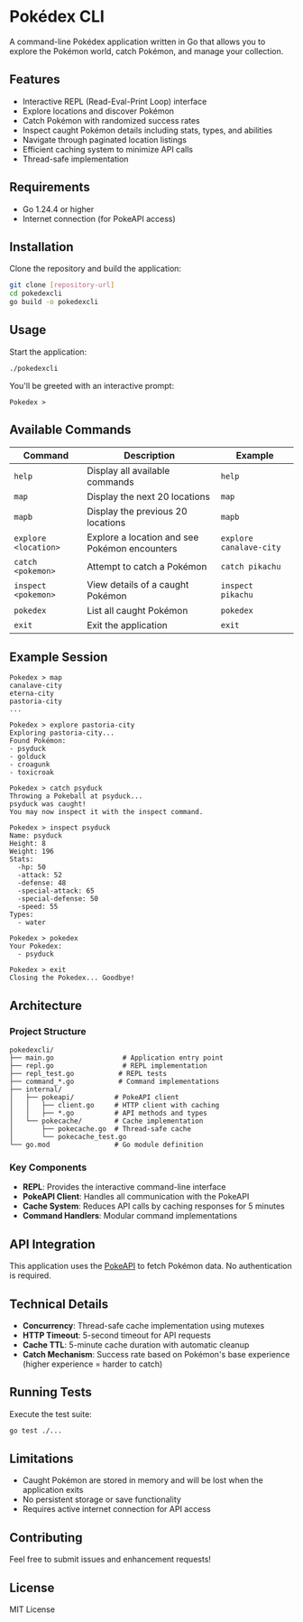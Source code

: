 # Pokédex CLI

A command-line Pokédex application written in Go that allows you to explore the Pokémon world, catch Pokémon, and manage your collection.

## Features

- Interactive REPL (Read-Eval-Print Loop) interface
- Explore locations and discover Pokémon
- Catch Pokémon with randomized success rates
- Inspect caught Pokémon details including stats, types, and abilities
- Navigate through paginated location listings
- Efficient caching system to minimize API calls
- Thread-safe implementation

## Requirements

- Go 1.24.4 or higher
- Internet connection (for PokeAPI access)

## Installation

Clone the repository and build the application:

```bash
git clone [repository-url]
cd pokedexcli
go build -o pokedexcli
```

## Usage

Start the application:

```bash
./pokedexcli
```

You'll be greeted with an interactive prompt:

```
Pokedex > 
```

## Available Commands

| Command | Description | Example |
|---------|-------------|---------|
| `help` | Display all available commands | `help` |
| `map` | Display the next 20 locations | `map` |
| `mapb` | Display the previous 20 locations | `mapb` |
| `explore <location>` | Explore a location and see Pokémon encounters | `explore canalave-city` |
| `catch <pokemon>` | Attempt to catch a Pokémon | `catch pikachu` |
| `inspect <pokemon>` | View details of a caught Pokémon | `inspect pikachu` |
| `pokedex` | List all caught Pokémon | `pokedex` |
| `exit` | Exit the application | `exit` |

## Example Session

```
Pokedex > map
canalave-city
eterna-city
pastoria-city
...

Pokedex > explore pastoria-city
Exploring pastoria-city...
Found Pokémon:
- psyduck
- golduck
- croagunk
- toxicroak

Pokedex > catch psyduck
Throwing a Pokeball at psyduck...
psyduck was caught!
You may now inspect it with the inspect command.

Pokedex > inspect psyduck
Name: psyduck
Height: 8
Weight: 196
Stats:
  -hp: 50
  -attack: 52
  -defense: 48
  -special-attack: 65
  -special-defense: 50
  -speed: 55
Types:
  - water

Pokedex > pokedex
Your Pokedex:
  - psyduck

Pokedex > exit
Closing the Pokedex... Goodbye!
```

## Architecture

### Project Structure

```
pokedexcli/
├── main.go                 # Application entry point
├── repl.go                 # REPL implementation
├── repl_test.go           # REPL tests
├── command_*.go           # Command implementations
├── internal/
│   ├── pokeapi/          # PokeAPI client
│   │   ├── client.go     # HTTP client with caching
│   │   ├── *.go          # API methods and types
│   └── pokecache/        # Cache implementation
│       ├── pokecache.go  # Thread-safe cache
│       └── pokecache_test.go
└── go.mod                # Go module definition
```

### Key Components

- **REPL**: Provides the interactive command-line interface
- **PokeAPI Client**: Handles all communication with the PokeAPI
- **Cache System**: Reduces API calls by caching responses for 5 minutes
- **Command Handlers**: Modular command implementations

## API Integration

This application uses the [PokeAPI](https://pokeapi.co/) to fetch Pokémon data. No authentication is required.

## Technical Details

- **Concurrency**: Thread-safe cache implementation using mutexes
- **HTTP Timeout**: 5-second timeout for API requests
- **Cache TTL**: 5-minute cache duration with automatic cleanup
- **Catch Mechanism**: Success rate based on Pokémon's base experience (higher experience = harder to catch)

## Running Tests

Execute the test suite:

```bash
go test ./...
```

## Limitations

- Caught Pokémon are stored in memory and will be lost when the application exits
- No persistent storage or save functionality
- Requires active internet connection for API access

## Contributing

Feel free to submit issues and enhancement requests!

## License

MIT License

